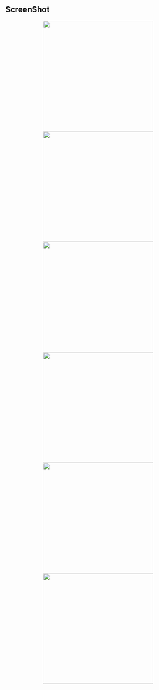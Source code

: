 
## ScreenShot
<div align="center">
    <img src="https://s2.ax1x.com/2019/11/08/MZumss.png" height=300>
    <img src="https://s2.ax1x.com/2019/11/08/MZueMj.png" height=300>
    <img src="https://s2.ax1x.com/2019/11/08/MZuQoV.png" height=300>
</div>
<div align="center">
    <img src="https://s2.ax1x.com/2019/11/08/MZKK6H.png" height=300>
    <img src="https://s2.ax1x.com/2019/11/08/MZu5Y8.png" height=300>
    <img src="https://s2.ax1x.com/2019/10/20/KKUajO.png" height=300>
</div>


